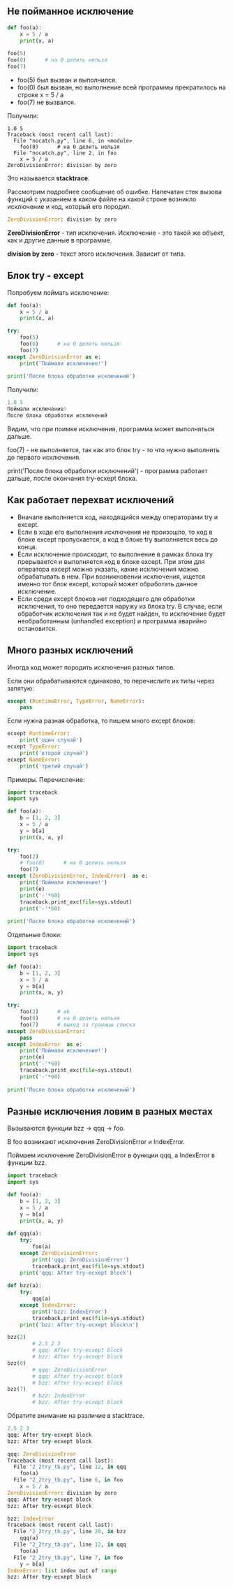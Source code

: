 ## Не пойманное исключение

```python
def foo(a):
    x = 5 / a
    print(x, a)
    
foo(5)
foo(0)      # на 0 делить нельзя
foo(7)
```
* foo(5) был вызван и выполнился. 
* foo(0) был вызван, но выполнение всей программы прекратилось на строке x = 5 / a
* foo(7) не вызвался.

Получили:
```
1.0 5
Traceback (most recent call last):
  File "nocatch.py", line 6, in <module>
    foo(0)      # на 0 делить нельзя
  File "nocatch.py", line 2, in foo
    x = 5 / a
ZeroDivisionError: division by zero
```

Это называется **stacktrace**.

Рассмотрим подробнее сообщение об ошибке. Напечатан стек вызова функций с указанием в каком файле на какой строке возникло исключение и код, который его породил.

```python
ZeroDivisionError: division by zero
```

**ZeroDivisionError** - тип исключения. Исключение - это такой же объект, как и другие данные в программе. 

**division by zero** - текст этого исключения. Зависит от типа.

## Блок try - except

Попробуем поймать исключение:

```python
def foo(a):
    x = 5 / a
    print(x, a)

try:    
    foo(5)
    foo(0)      # на 0 делить нельзя
    foo(7)
except ZeroDivisionError as e:
    print('Поймали исключение!')
    
print('После блока обработки исключений')
```
Получили:
```python
1.0 5
Поймали исключение!
После блока обработки исключений
```

Видим, что при поимке исключения, программа может выполняться дальше.

foo(7) - не выполняется, так как это блок try - то что нужно выполнить до первого исключения.

print('После блока обработки исключений') - программа работает дальше, после окончания try-ecxept блока.

## Как работает перехват исключений

* Вначале выполняется код, находящийся между операторами try и except.
* Если в ходе его выполнения исключения не произошло, то код в блоке except пропускается, а код в блоке try выполняется весь до конца.
* Если исключение происходит, то выполнение в рамках блока try прерывается и выполняется код в блоке except. При этом для оператора except можно указать, какие исключения можно обрабатывать в нем. При возникновении исключения, ищется именно тот блок except, который может обработать данное исключение.
* Если среди except блоков нет подходящего для обработки исключения, то оно передается наружу из блока try. В случае, если обработчик исключения так и не будет найден, то исключение будет необработанным (unhandled exception) и программа аварийно остановится.


## Много разных исключений

Иногда код может породить исключения разных типов.

Если они обрабатываются одинаково, то перечислите их типы через запятую:
```python
except (RuntimeError, TypeError, NameError):
    pass
```

Если нужна разная обработка, то пишем много except блоков:
```python
ecxept RuntimeError:
    print('один случай')
ecxept TypeError:
    print('второй случай')
ecxept NameError:
    print('третий случай')
```

Примеры. Перечисление:
```python
import traceback
import sys

def foo(a):
    b = [1, 2, 3]
    x = 5 / a
    y = b[a]
    print(x, a, y)

try:    
    foo(2)
    # foo(0)      # на 0 делить нельзя
    foo(7)
except (ZeroDivisionError, IndexError)  as e:
    print('Поймали исключение!')
    print(e)
    print('-'*60)
    traceback.print_exc(file=sys.stdout)
    print('-'*60)
    
print('После блока обработки исключений')
```

Отдельные блоки:
```python
import traceback
import sys

def foo(a):
    b = [1, 2, 3]
    x = 5 / a
    y = b[a]
    print(x, a, y)

try:    
    foo(2)      # ok
    foo(0)      # на 0 делить нельзя
    foo(7)      # выход за границы списка
except ZeroDivisionError:
    pass
except IndexError  as e:
    print('Поймали исключение!')
    print(e)
    print('-'*60)
    traceback.print_exc(file=sys.stdout)
    print('-'*60)
    
print('После блока обработки исключений')
```

## Разные исключения ловим в разных местах

Вызываются функции bzz -> qqq -> foo.

В foo возникают исключения ZeroDivisionError и IndexError.

Поймаем исключение ZeroDivisionError в функции qqq, а IndexError в функции bzz.

```python
import traceback
import sys

def foo(a):
    b = [1, 2, 3]
    x = 5 / a
    y = b[a]
    print(x, a, y)
    
def qqq(a):
    try:
        foo(a)
    except ZeroDivisionError:
        print('qqq: ZeroDivisionError')
        traceback.print_exc(file=sys.stdout)
    print('qqq: After try-ecxept block')
        
def bzz(a):
    try:
        qqq(a)
    except IndexError:
        print('bzz: IndexError')
        traceback.print_exc(file=sys.stdout)
    print('bzz: After try-ecxept block\n')

bzz(2)
        # 2.5 2 3
        # qqq: After try-ecxept block
        # bzz: After try-ecxept block
bzz(0)
        # qqq: ZeroDivisionError
        # qqq: After try-ecxept block
        # bzz: After try-ecxept block
bzz(7)
        # bzz: IndexError
        # bzz: After try-ecxept block
```

Обратите внимание на различие в stacktrace.

```python
2.5 2 3
qqq: After try-ecxept block
bzz: After try-ecxept block

qqq: ZeroDivisionError
Traceback (most recent call last):
  File "2_2try_tb.py", line 12, in qqq
    foo(a)
  File "2_2try_tb.py", line 6, in foo
    x = 5 / a
ZeroDivisionError: division by zero
qqq: After try-ecxept block
bzz: After try-ecxept block

bzz: IndexError
Traceback (most recent call last):
  File "2_2try_tb.py", line 20, in bzz
    qqq(a)
  File "2_2try_tb.py", line 12, in qqq
    foo(a)
  File "2_2try_tb.py", line 7, in foo
    y = b[a]
IndexError: list index out of range
bzz: After try-ecxept block
```
